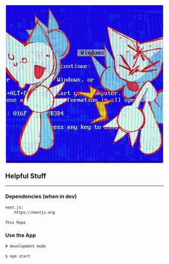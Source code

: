 <img src="./src/public/images/FemtanylLogo.jpg" alt="Femtanyl Logo" title="Femtanyl Logo" style="margin-left: auto; margin-right: auto; display: block; max-width: 100%;">

## Helpful Stuff
***

### Dependencies (when in dev)

```
next.js:
    https://nextjs.org
    
This Repo
```

### Use the App

```
# development mode

$ npm start
```
